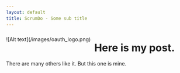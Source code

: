 ```yaml
---
layout: default
title: ScrumDo - Some sub title
---
```



<div style="float:left;margin:10px 10px 10px 0" markdown="1">
![Alt text](/images/oauth_logo.png)
</div>

# Here is my post.

There are many others like it.  But this one is mine.


